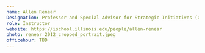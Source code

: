 ```yaml
---
name: Allen Renear
Designation: Professor and Special Advisor for Strategic Initiatives (Office of the Provost)
role: Instructor
website: https://ischool.illinois.edu/people/allen-renear
photo: renear_2012_cropped_portrait.jpeg
officehour: TBD
---
```



